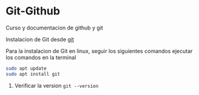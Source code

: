 # Git-Github

Curso y documentacion de github y git

Instalacion de Git desde  [git](https://git-scm.com/)

Para la instalacion de Git en linux, seguir los siguientes comandos
ejecutar los comandos en la terminal


```sh
sudo apt update
sudo apt install git
```

1. Verificar la version `git --version`
